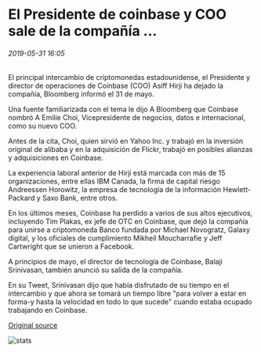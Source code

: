# El Presidente de coinbase y COO sale de la compañía ...

###### 2019-05-31 16:05

El principal intercambio de criptomonedas estadounidense, el Presidente y director de operaciones de Coinbase (COO) Asiff Hirji ha dejado la compañía, Bloomberg informó el 31 de mayo.

Una fuente familiarizada con el tema le dijo A Bloomberg que Coinbase nombró A Emilie Choi, Vicepresidente de negocios, datos e internacional, como su nuevo COO.

Antes de la cita, Choi, quien sirvió en Yahoo Inc. y trabajó en la inversión original de alibaba y en la adquisición de Flickr, trabajó en posibles alianzas y adquisiciones en Coinbase.

La experiencia laboral anterior de Hirji está marcada con más de 15 organizaciones, entre ellas IBM Canada, la firma de capital riesgo Andreessen Horowitz, la empresa de tecnología de la información Hewlett-Packard y Saxo Bank, entre otros.

En los últimos meses, Coinbase ha perdido a varios de sus altos ejecutivos, incluyendo Tim Plakas, ex jefe de OTC en Coinbase, que dejó la compañía para unirse a criptomoneda Banco fundada por Michael Novogratz, Galaxy digital, y los oficiales de cumplimiento Mikheil Moucharrafie y Jeff Cartwright que se unieron a Facebook.

A principios de mayo, el director de tecnología de Coinbase, Balaji Srinivasan, también anunció su salida de la compañía.

En su Tweet, Srinivasan dijo que había disfrutado de su tiempo en el intercambio y que ahora se tomará un tiempo libre "para volver a estar en forma-y hasta la velocidad en todo lo que sucede" cuando estaba ocupado trabajando en Coinbase.

[Original source](https://cointelegraph.com/news/coinbase-president-and-coo-departs-from-the-company)

![stats](https://c.statcounter.com/11760860/0/a89fa40b/1/ "stats")
